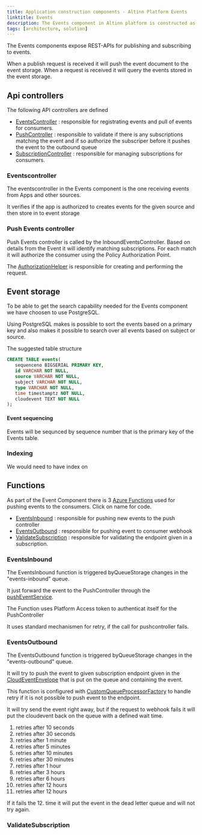 ```yaml
---
title: Application construction components - Altinn Platform Events
linktitle: Events
description: The Events component in Altinn platform is constructed as an asp.net core web API application deployed as a docker container to a Kubernetes cluster.
tags: [architecture, solution]
---
```


The Events components expose REST-APIs for publishing and subscribing to events.

When a publish request is received it will push the event document to the event storage.
When a request is received it will query the events stored in the event storage.

## Api controllers

The following API controllers are defined

- [EventsController](https://github.com/Altinn/altinn-studio/blob/master/src/Altinn.Platform/Altinn.Platform.Events/Events/Controllers/EventsController.cs) : responsible for registrating events and pull of events for consumers.
- [PushController](https://github.com/Altinn/altinn-studio/blob/master/src/Altinn.Platform/Altinn.Platform.Events/Events/Controllers/PushController.cs) : responsible to validate if there is any subscriptions matching the event and if so authorize the subscriper before it pushes the event to the outbound queue
- [SubscriptionController](https://github.com/Altinn/altinn-studio/blob/master/src/Altinn.Platform/Altinn.Platform.Events/Events/Controllers/SubscriptionController.cs) : responsible for managing subscriptions for consumers.

### Eventscontroller

The eventscontroller in the Events component is the one receiving events from Apps and other sources. 

It verifies if the app is authorized to creates events for the given source and then store in to event storage


### Push Events controller

Push Events controller is called by the InboundEventsController. Based on details from the Event it will identify
matching subscriptions. For each match it will authorize the consumer using the Policy Authorization Point.

The [AuthorizationHelper]() is responsible for creating and performing the request.

## Event storage

To be able to get the search capability needed for the Events component we have choosen to use PostgreSQL.

Using PostgreSQL makes is possible to sort the events based on a primary key and also makes it possible to search
over all events based on subject or source. 

The suggested table structure 


```sql
CREATE TABLE events(
   sequenceno BIGSERIAL PRIMARY KEY,
   id VARCHAR NOT NULL,
   source VARCHAR NOT NULL,
   subject VARCHAR NOT NULL,
   type VARCHAR NOT NULL,
   time timestamptz NOT NULL,
   cloudevent TEXT NOT NULL
);
```


#### Event sequencing

Events will be sequnced by sequence number that is the primary key of the Events table. 

### Indexing

We would need to have index on 


## Functions

As part of the Event Component there is 3 [Azure Functions](https://docs.microsoft.com/en-us/azure/azure-functions/) used for pushing events to the consumers. Click on name for code.

 - [EventsInbound](https://github.com/Altinn/altinn-studio/blob/master/src/Altinn.Platform/Altinn.Platform.Events/Functions/EventsInbound.cs) : responsible for pushing new events to the push controller
 - [EventsOutbound](https://github.com/Altinn/altinn-studio/blob/master/src/Altinn.Platform/Altinn.Platform.Events/Functions/EventsOutbound.cs) : responsible for pushing event to consumer webhook
 - [ValidateSubscription](https://github.com/Altinn/altinn-studio/blob/master/src/Altinn.Platform/Altinn.Platform.Events/Functions/ValidateSubscription.cs) : responsible for validating the endpoint given in a subscription. 

### EventsInbound

The EventsInbound function is triggered byQueueStorage changes in the "events-inbound" queue.

It just forward the event to the PushController through the [pushEventService](https://github.com/Altinn/altinn-studio/blob/master/src/Altinn.Platform/Altinn.Platform.Events/Functions/Services/PushEventsService.cs).

The Function uses Platform Access token to authenticat itself for the PushController

It uses standard mechanismen for retry, if the call for pushcontroller fails.

### EventsOutbound

The EventsOutbound function is triggered byQueueStorage changes in the "events-outbound" queue.

It will try to push the event to given subscription endpoint given in the [CloudEventEnvelope](https://github.com/Altinn/altinn-studio/blob/master/src/Altinn.Platform/Altinn.Platform.Events/Functions/Models/CloudEventEnvelope.cs)
that is put on the queue and containing the event.

This function is configured with [CustomQueueProcessorFactory](https://github.com/Altinn/altinn-studio/blob/master/src/Altinn.Platform/Altinn.Platform.Events/Functions/Factories/CustomQueueProcessorFactory.cs) to handle retry if it is not possible to push event to the endpoint.

It will try send the event right away, but if the request to webhook fails it will put the cloudevent back on the queue with a
defined wait time.
1. retries after 10 seconds
2. retries after 30 seconds
3. retries after 1 minute
4. retries after 5 minutes
5. retries after 10 minutes
6. retries after 30 minutes
7. retries after 1 hour
8. retries after 3 hours
9. retries after 6 hours
10. retries after 12 hours
11. retries after 12 hours

If it fails the 12. time it will put the event in the dead letter queue and will not try again.

### ValidateSubscription